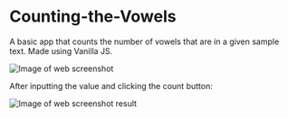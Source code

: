 # Counting-the-Vowels
A basic app that counts the number of vowels that are in a given sample text. Made using Vanilla JS.

![Image of web screenshot](https://i.imgur.com/0mHxpsT.png)

After inputting the value and clicking the count button:

![Image of web screenshot result](https://i.imgur.com/TdlUQKs.png)
